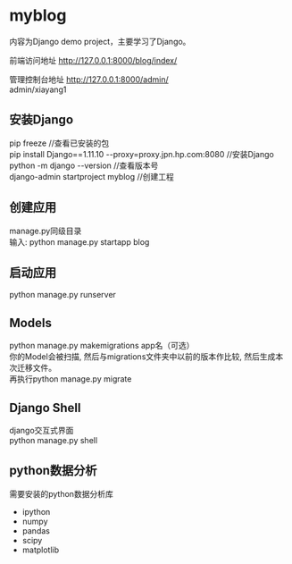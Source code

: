 # myblog
内容为Django demo project，主要学习了Django。

前端访问地址
http://127.0.0.1:8000/blog/index/

管理控制台地址
http://127.0.0.1:8000/admin/  
admin/xiayang1

## 安装Django
pip freeze //查看已安装的包  
pip install Django==1.11.10 --proxy=proxy.jpn.hp.com:8080 //安装Django  
python -m django --version //查看版本号  
django-admin startproject myblog //创建工程  

## 创建应用  
manage.py同级目录  
输入: python manage.py startapp blog

## 启动应用  
python manage.py runserver  

## Models  
python manage.py makemigrations app名（可选）  
你的Model会被扫描, 然后与migrations文件夹中以前的版本作比较, 然后生成本次迁移文件。  
再执行python manage.py migrate

## Django Shell  
django交互式界面  
python manage.py shell

## python数据分析
需要安装的python数据分析库  
 * ipython
 * numpy
 * pandas
 * scipy
 * matplotlib